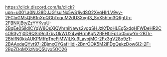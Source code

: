 https://click.discord.com/ls/click?upn=u001.a0NJ38DJJG1sulNx5wS1jvdSQ2XvqHIrLV9yv-2FClqGMsQ561nXpQGbTcquM2dU3Xvgt3_SoX5htm3QRgUh-2FBNXjBtyZzYYKvuU-2BqEe0SjldlCYqW8OsXjQVhrniNaws2vgqSHJzKfDoHLEg5xdgHFWDeHR2CsOR3yYj0DRQSri9n37bvOkWU24wjHrmKgN2REHfrEpLx05owYn-2BTk-2BhIfN0kkAUKPMffpTneFjMWiLKu9LavojMC-2Fx3gV28o9z1-2BAAxdeQYvt97-2BjmxOYGafHidj-2BnrOOK5M2iFDgQekzDow6I2-2F-2BpZDqMXizNbQ5Uyx5OO26
